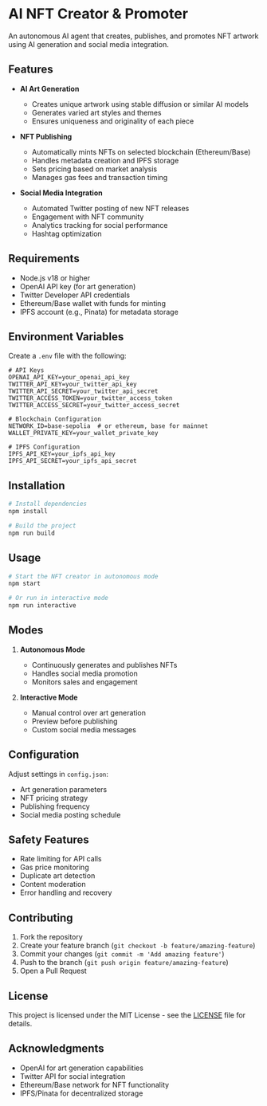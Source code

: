 # AI NFT Creator & Promoter

An autonomous AI agent that creates, publishes, and promotes NFT artwork using AI generation and social media integration.

## Features

- **AI Art Generation**
  - Creates unique artwork using stable diffusion or similar AI models
  - Generates varied art styles and themes
  - Ensures uniqueness and originality of each piece

- **NFT Publishing**
  - Automatically mints NFTs on selected blockchain (Ethereum/Base)
  - Handles metadata creation and IPFS storage
  - Sets pricing based on market analysis
  - Manages gas fees and transaction timing

- **Social Media Integration**
  - Automated Twitter posting of new NFT releases
  - Engagement with NFT community
  - Analytics tracking for social performance
  - Hashtag optimization

## Requirements

- Node.js v18 or higher
- OpenAI API key (for art generation)
- Twitter Developer API credentials
- Ethereum/Base wallet with funds for minting
- IPFS account (e.g., Pinata) for metadata storage

## Environment Variables

Create a `.env` file with the following:

```env
# API Keys
OPENAI_API_KEY=your_openai_api_key
TWITTER_API_KEY=your_twitter_api_key
TWITTER_API_SECRET=your_twitter_api_secret
TWITTER_ACCESS_TOKEN=your_twitter_access_token
TWITTER_ACCESS_SECRET=your_twitter_access_secret

# Blockchain Configuration
NETWORK_ID=base-sepolia  # or ethereum, base for mainnet
WALLET_PRIVATE_KEY=your_wallet_private_key

# IPFS Configuration
IPFS_API_KEY=your_ipfs_api_key
IPFS_API_SECRET=your_ipfs_api_secret
```

## Installation

```bash
# Install dependencies
npm install

# Build the project
npm run build
```

## Usage

```bash
# Start the NFT creator in autonomous mode
npm start

# Or run in interactive mode
npm run interactive
```

## Modes

1. **Autonomous Mode**
   - Continuously generates and publishes NFTs
   - Handles social media promotion
   - Monitors sales and engagement

2. **Interactive Mode**
   - Manual control over art generation
   - Preview before publishing
   - Custom social media messages

## Configuration

Adjust settings in `config.json`:
- Art generation parameters
- NFT pricing strategy
- Publishing frequency
- Social media posting schedule

## Safety Features

- Rate limiting for API calls
- Gas price monitoring
- Duplicate art detection
- Content moderation
- Error handling and recovery

## Contributing

1. Fork the repository
2. Create your feature branch (`git checkout -b feature/amazing-feature`)
3. Commit your changes (`git commit -m 'Add amazing feature'`)
4. Push to the branch (`git push origin feature/amazing-feature`)
5. Open a Pull Request

## License

This project is licensed under the MIT License - see the [LICENSE](LICENSE) file for details.

## Acknowledgments

- OpenAI for art generation capabilities
- Twitter API for social integration
- Ethereum/Base network for NFT functionality
- IPFS/Pinata for decentralized storage
